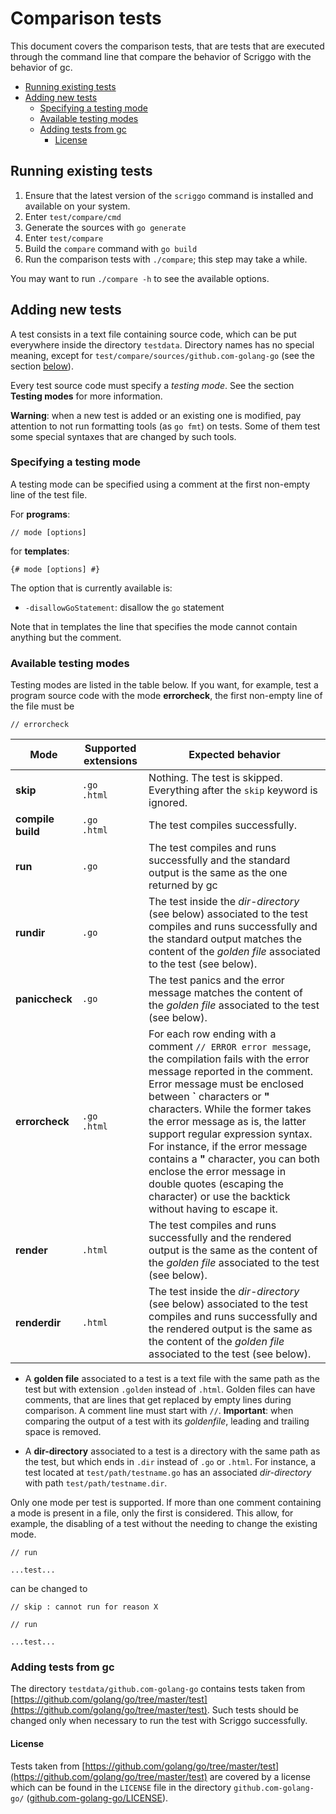 # Comparison tests

This document covers the comparison tests, that are tests that are executed through
the command line that compare the behavior of Scriggo with the behavior of gc.

- [Running existing tests](#running-existing-tests)
- [Adding new tests](#adding-new-tests)
  - [Specifying a testing mode](#specifying-a-testing-mode)
  - [Available testing modes](#available-testing-modes)
  - [Adding tests from gc](#adding-tests-from-gc)
    - [License](#license)

## Running existing tests


1. Ensure that the latest version of the `scriggo` command is installed and available
   on your system.
2. Enter `test/compare/cmd`
3. Generate the sources with `go generate`
4. Enter `test/compare`
5. Build the `compare` command with `go build`
6. Run the comparison tests with `./compare`; this step may take a while.

You may want to run `./compare -h` to see the available options.

## Adding new tests

A test consists in a text file containing source code, which can be put everywhere inside the directory `testdata`. Directory names has no special meaning, except for `test/compare/sources/github.com-golang-go` (see the section [below](#adding-tests-from-gc)).

Every test source code must specify a _testing mode_. See the section **Testing modes** for more information.

**Warning**: when a new test is added or an existing one is modified, pay attention to not run formatting tools (as `go fmt`) on tests. Some of them test some special syntaxes that are changed by such tools.

### Specifying a testing mode

A testing mode can be specified using a comment at the first non-empty line of the test file.

For **programs**:

```
// mode [options]
```

for **templates**:

```
{# mode [options] #}
```

The option that is currently available is:

- `-disallowGoStatement`: disallow the `go` statement

Note that in templates the line that specifies the mode cannot contain anything but the comment.

### Available testing modes

Testing modes are listed in the table below.
If you want, for example, test a program source code with the mode **errorcheck**, the first non-empty line of the file must be

```
// errorcheck
```


Mode | Supported extensions | Expected behavior
---|---|---
**skip** | `.go` <br> `.html` | Nothing. The test is skipped. Everything after the `skip` keyword is ignored.
**compile** <br> **build** | `.go` <br> `.html` | The test compiles successfully.
**run** | `.go` | The test compiles and runs successfully and the standard output is the same as the one returned by gc
**rundir** | `.go` | The test inside the _dir-directory_ (see below) associated to the test compiles and runs successfully and the standard output matches the content of the  _golden file_ associated to the test (see below).
**paniccheck** | `.go` | The test panics and the error message matches the content of the _golden file_ associated to the test (see below).
**errorcheck** | `.go` <br> `.html` | For each row ending with a comment `// ERROR error message`, the compilation fails with the error message reported in the comment. Error message must be enclosed between **\`** characters or **\"** characters. While the former takes the error message as is, the latter support regular expression syntax. For instance, if the error message contains a **"** character, you can both enclose the error message in double quotes (escaping the character) or use the backtick without having to escape it.
**render**  | `.html` | The test compiles and runs successfully and the rendered output is the same as the content of the _golden file_ associated to the test  (see below).
**renderdir**  | `.html` | The test inside the _dir-directory_ (see below) associated to the test compiles and runs successfully and the rendered output is the same as the content of the _golden file_ associated to the test (see below).


- A **golden file** associated to a test is a text file with the same path as the test but with extension `.golden` instead of `.html`. Golden files can have comments, that are lines that get replaced by empty lines during comparison. A comment line must start with `//`. **Important**: when comparing the output of a test with its _goldenfile_, leading and trailing space is removed.

- A **dir-directory** associated to a test is a directory with the same path as the test, but which ends in `.dir` instead of `.go` or `.html`. For instance, a test located at `test/path/testname.go` has an associated _dir-directory_ with path `test/path/testname.dir`.

Only one mode per test is supported. If more than one comment containing a mode is present in a file,
only the first is considered. This allow, for example, the disabling of a test without
the needing to change the existing mode.

```
// run

...test...
```

can be changed to

```
// skip : cannot run for reason X

// run

...test...
```

### Adding tests from gc

The directory `testdata/github.com-golang-go` contains tests taken from
[https://github.com/golang/go/tree/master/test](https://github.com/golang/go/tree/master/test).
Such tests should be changed only when necessary to run the test with Scriggo
successfully.

#### License

Tests taken from
[https://github.com/golang/go/tree/master/test](https://github.com/golang/go/tree/master/test)
are covered by a license which can be found in the `LICENSE` file in the directory
`github.com-golang-go/`
([github.com-golang-go/LICENSE](https://github.com/open2b/scriggo/blob/test/test/compare/sources/github.com-golang-go/LICENSE)).
